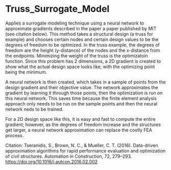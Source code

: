 # Truss_Surrogate_Model

Applies a surrogate modeling technique using a neural network to approximate gradients described in the paper a paper published by MIT (see citation below).
This method takes a structural design (a truss for example) and chooses certain nodes and certain design values to be the degrees of freedom to be optimized. 
In the truss example, the degrees of freedom are the height (y-distance) of the nodes and the x-distance from the endpoints. Minimizing the weight of the truss is the optimizatoin function.
Since this problem has 2 dimensions, a 2D gradient is created to show what the actual design space looks like, with the optimizing point being the minimum. 

A neural network is then created, which takes in a sample of points from the design gradient and their objective value. The network approximates the gradient
by learning it through those points, then the optimization is run on this neural network. This saves time because the finite element analysis approach
only needs to be run on the sample points and then the neural network neds to be trained. 

For a 2D design space like this, it is easy and fast to compute the entire gradient; however, as the degrees of freedom increase and the structures get larger,
a neural network approximation can replace the costly FEA process. 




Citation:
Tseranidis, S., Brown, N. C., & Mueller, C. T. (2016). Data-driven approximation algorithms for rapid performance evaluation and optimization of civil structures. Automation in Construction, 72, 279–293. https://doi.org/10.1016/j.autcon.2016.02.002
